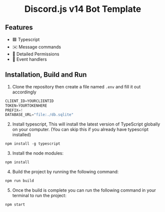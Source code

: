 <h1 style="text-align:center;">Discord.js v14 Bot Template</h1>

## Features

* 🟦 Typescript
* ✉️ Message commands
* 🏴 Detailed Permissions
* 💪 Event handlers

## Installation, Build and Run
1) Clone the repository then create a file named `.env` and fill it out accordingly
```js
CLIENT_ID=YOURCLIENTID
TOKEN=YOURTOKENHERE
PREFIX=!
DATABASE_URL="file:./db.sqlite"
```
2) Install typescript, This will install the latest version of TypeScript globally on your computer. (You can skip this if you already have typescript installed)
  ```ts
  npm install -g typescript
  ```

3) Install the node modules:
```js
npm install
```

4) Build the project by running the following command:
```js
npm run build
```

5) Once the build is complete you can run the following command in your terminal to run the project:
```js
npm start
```